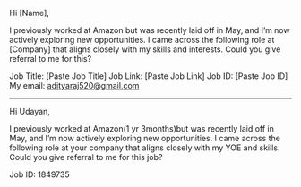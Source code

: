 Hi [Name],

I previously worked at Amazon but was recently laid off in May, and I’m now actively exploring new opportunities. I came across the following role at [Company] that aligns closely with my skills and interests. Could you give referral to me for this?

Job Title: [Paste Job Title]
Job Link: [Paste Job Link]
Job ID: [Paste Job ID]
My email: adityaraj520@gmail.com


---

Hi Udayan,

I previously worked at Amazon(1 yr 3months)but was recently laid off in May, and I’m now actively exploring new opportunities. I came across the following role at your company that aligns closely with my YOE and skills. Could you give referral to me for this job?

Job ID: 1849735